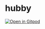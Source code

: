 # hubby
[![Open in Gitpod](https://gitpod.io/button/open-in-gitpod.svg)](https://gitpod.io/#https://github.com/mlgnnr/hubby)
